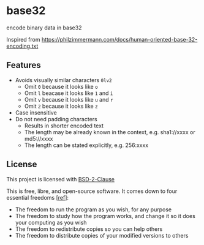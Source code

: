 # base32

encode binary data in base32

Inspired from https://philzimmermann.com/docs/human-oriented-base-32-encoding.txt

## Features
- Avoids visually similar characters `0lv2`
  - Omit `0` because it looks like `o`
  - Omit `l` beacase it looks like `1` and `i`
  - Omit `v` because it looks like `u` and `r`
  - Omit `2` because it looks like `z`
- Case insensitive
- Do not need padding characters
  - Results in shorter encoded text
  - The length may be already known in the context, e.g. sha1://xxxx or md5://xxxx
  - The length can be stated explicitly, e.g. 256:xxxx


## License

This project is licensed with [BSD-2-Clause](./LICENSE)

This is free, libre, and open-source software. It comes down to four essential freedoms [[ref]](https://seirdy.one/2021/01/27/whatsapp-and-the-domestication-of-users.html#fnref:2):

- The freedom to run the program as you wish, for any purpose
- The freedom to study how the program works, and change it so it does your computing as you wish
- The freedom to redistribute copies so you can help others
- The freedom to distribute copies of your modified versions to others
